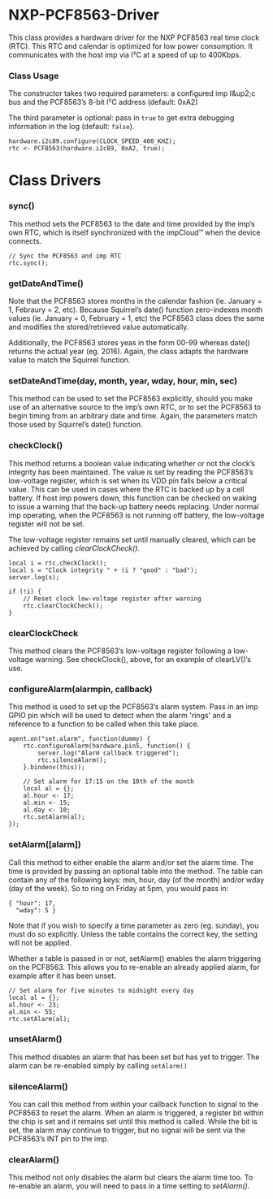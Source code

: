 # NXP-PCF8563-Driver
This class provides a hardware driver for the NXP PCF8563 real time clock (RTC). This RTC and calendar is optimized for low power consumption. It communicates with the host imp via I²C at a speed of up to 400Kbps.

### Class Usage

The constructor takes two required parameters: a configured imp I&up2;c bus and the PCF8563’s 8-bit I²C address (default: 0xA2)

The third parameter is optional: pass in ``true`` to get extra debugging information in the log (default: ``false``).

```
hardware.i2c89.configure(CLOCK_SPEED_400_KHZ);
rtc <- PCF8563(hardware.i2c89, 0xA2, true);
```
# Class Drivers

### sync()

This method sets the PCF8563 to the date and time provided by the imp’s own RTC, which is itself synchronized with the impCloud™ when the device connects.

```
// Sync the PCF8563 and imp RTC
rtc.sync();
```

### getDateAndTime()

Note that the PCF8563 stores months in the calendar fashion (ie. January = 1, Febraury = 2, etc). Because Squirrel’s date() function zero-indexes month values (ie. January = 0, February = 1, etc) the PCF8563 class does the same and modifies the stored/retrieved value automatically.

Additionally, the PCF8563 stores yeas in the form 00-99 whereas date() returns the actual year (eg. 2016). Again, the class adapts the hardware value to match the Squirrel function.

### setDateAndTime(day, month, year, wday, hour, min, sec)

This method can be used to set the PCF8563 explicitly, should you make use of an alternative source to the imp’s own RTC, or to set the PCF8563 to begin timing from an arbitrary date and time. Again, the parameters match those used by Squirrel’s date() function.

### checkClock()

This method returns a boolean value indicating whether or not the clock’s integrity has been maintained. The value is set by reading the PCF8563’s low-voltage register, which is set when its VDD pin falls below a critical value. This can be used in cases where the RTC is backed up by a cell battery. If host imp powers down, this function can be checked on waking to issue a warning that the back-up battery needs replacing. Under normal imp operating, when the PCF8563 is not running off battery, the low-voltage register will not be set.

The low-voltage register remains set until manually cleared, which can be achieved by calling *clearClockCheck().*

```
local i = rtc.checkClock();
local s = "Clock integrity " + (i ? "good" : "bad");
server.log(s);

if (!i) {
    // Reset clock low-voltage register after warning
    rtc.clearClockCheck();
}
```

### clearClockCheck

This method clears the PCF8563’s low-voltage register following a low-voltage warning. See checkClock(), above, for an example of clearLV()’s use.

### configureAlarm(alarmpin, callback)

This method is used to set up the PCF8563’s alarm system. Pass in an imp GPIO pin which will be used to detect when the alarm 'rings' and a reference to a function to be called when this take place.

```
agent.on("set.alarm", function(dummy) {
    rtc.configureAlarm(hardware.pin5, function() {
        server.log("Alarm callback triggered");
        rtc.silenceAlarm();
    }.bindenv(this));

    // Set alarm for 17:15 on the 10th of the month
    local al = {};
    al.hour <- 17;
    al.min <- 15;
    al.day <- 10;
    rtc.setAlarm(al);
});
```

### setAlarm([alarm])

Call this method to either enable the alarm and/or set the alarm time. The time is provided by passing an optional table into the method. The table can contain any of the following keys: min, hour, day (of the month) and/or wday (day of the week). So to ring on Friday at 5pm, you would pass in:

```
{ "hour": 17,
  "wday": 5 }
  ```
  
  Note that if you wish to specify a time parameter as zero (eg. sunday), you must do so explicitly. Unless the table contains the correct key, the setting will not be applied.

Whether a table is passed in or not, setAlarm() enables the alarm triggering on the PCF8563. This allows you to re-enable an already applied alarm, for example after it has been unset.

```
// Set alarm for five minutes to midnight every day
local al = {};
al.hour <- 23;
al.min <- 55;
rtc.setAlarm(al);
```

### unsetAlarm()

This method disables an alarm that has been set but has yet to trigger. The alarm can be re-enabled simply by calling ``setAlarm()``

### silenceAlarm()

You can call this method from within your callback function to signal to the PCF8563 to reset the alarm. When an alarm is triggered, a register bit within the chip is set and it remains set until this method is called. While the bit is set, the alarm may continue to trigger, but no signal will be sent via the PCF8563’s INT pin to the imp.

### clearAlarm()

This method not only disables the alarm but clears the alarm time too. To re-enable an alarm, you will need to pass in a time setting to *setAlarm().*
